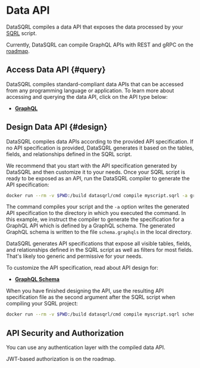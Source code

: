 # Data API

DataSQRL compiles a data API that exposes the data processed by your [SQRL](../../sqrl/overview) script.

Currently, DataSQRL can compile GraphQL APIs with REST and gRPC on the [roadmap](/docs/dev/roadmap).

## Access Data API {#query}

DataSQRL compiles standard-compliant data APIs that can be accessed from any programming language or application. To learn more about accessing and querying the data API, click on the API type below:

* [**GraphQL**](../graphql/query)

## Design Data API {#design}

DataSQRL compiles data APIs according to the provided API specification. If no API specification is provided, DataSQRL generates it based on the tables, fields, and relationships defined in the SQRL script.

We recommend that you start with the API specification generated by DataSQRL and then customize it to your needs. Once your SQRL script is ready to be exposed as an API, run the DataSQRL compiler to generate the API specification:

```bash
docker run --rm -v $PWD:/build datasqrl/cmd compile myscript.sqrl -a graphql
```

The command compiles your script and the `-a` option writes the generated API specification to the directory in which you executed the command. In this example, we instruct the compiler to generate the specification for a GraphQL API which is defined by a GraphQL schema. The generated GraphQL schema is written to the file `schema.graphqls` in the local directory. 

DataSQRL generates API specifications that expose all visible tables, fields, and relationships defined in the SQRL script as well as filters for most fields. That's likely too generic and permissive for your needs.

To customize the API specification, read about API design for:

* [**GraphQL Schema**](../graphql/design)

When you have finished designing the API, use the resulting API specification file as the second argument after the SQRL script when compiling your SQRL project:

```bash
docker run --rm -v $PWD:/build datasqrl/cmd compile myscript.sqrl schema.graphqls
```

## API Security and Authorization

You can use any authentication layer with the compiled data API.

JWT-based authorization is on the roadmap.
